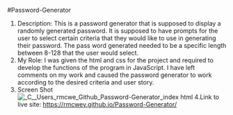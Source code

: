 #Password-Generator
1. Description: This is a password generator that is supposed to display a randomly generated password. It is supposed to have prompts for the user to select certain criteria that they would like to use in generating their password. The pass word generated needed to be a specific length between 8-128 that the user would select. 
2. My Role: I was given the html and css for the project and required to develop the functions of the program in JavaScript. I have left comments on my work and caused the password generator to work according to the desired criteria and user story.
3. Screen Shot
![_C__Users_rmcwe_Github_Password-Generator_index html](https://user-images.githubusercontent.com/95650769/150194258-f8706a1d-7f79-45fc-930b-d65e949a72ad.png)
4.Link to live site: https://rmcwey.github.io/Password-Generator/
